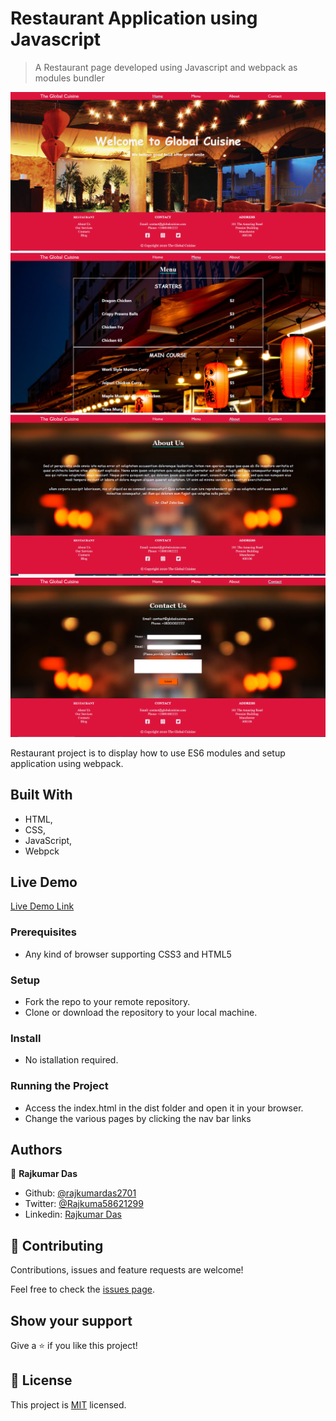 # Restaurant Application using Javascript

> A Restaurant page developed using Javascript and webpack as modules bundler

![screenshot](./dist/images/home.png)
![screenshot](./dist/images/menu.png)
![screenshot](./dist/images/about.png)
![screenshot](./dist/images/contact.png)

Restaurant project is to display how to use ES6 modules and setup application using webpack.

## Built With

- HTML,
- CSS,
- JavaScript,
- Webpck

## Live Demo

[Live Demo Link](https://livedemo.com)

### Prerequisites
- Any kind of browser supporting CSS3 and HTML5

### Setup
- Fork the repo to your remote repository.
- Clone or download the repository to your local machine.

### Install
- No istallation required.

### Running the Project
- Access the index.html in the dist folder and open it in your browser.
- Change the various pages by clicking the nav bar links

## Authors

👤 **Rajkumar Das**

- Github: [@rajkumardas2701](https://github.com/rajkumardas2701)
- Twitter: [@Rajkuma58621299](https://twitter.com/Rajkuma58621299)
- Linkedin: [Rajkumar Das](https://www.linkedin.com/in/rajkumar-das-41308961/)

## 🤝 Contributing

Contributions, issues and feature requests are welcome!

Feel free to check the [issues page](https://github.com/rajkumardas2701/Restaurant_JS/issues).

## Show your support

Give a ⭐️ if you like this project!

## 📝 License

This project is [MIT](lic.url) licensed.
